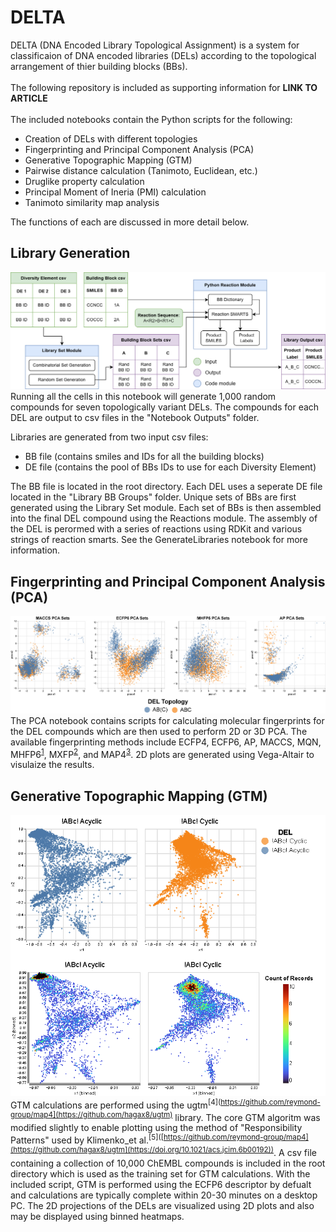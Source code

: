 # DELTA

DELTA (DNA Encoded Library Topological Assignment) is a system for classificaion of DNA encoded libraries (DELs) according to the topological arrangement of thier building blocks (BBs). <br><br>
The following repository is included as supporting information for **LINK TO ARTICLE** <br><br>
The included notebooks contain the Python scripts for the following:
  - Creation of DELs with different topologies
  - Fingerprinting and Principal Component Analysis (PCA)
  - Generative Topographic Mapping (GTM)
  - Pairwise distance calculation (Tanimoto, Euclidean, etc.)
  - Druglike property calculation
  - Principal Moment of Ineria (PMI) calculation
  - Tanimoto similarity map analysis 
  
The functions of each are discussed in more detail below.

## Library Generation
![Library generation flowchart](/assets/LibraryGeneration.png)
Running all the cells in this notebook will generate 1,000 random compounds for seven topologically variant DELs. The compounds for each DEL are output to csv files in the "Notebook Outputs" folder.

Libraries are generated from two input csv files:
  - BB file (contains smiles and IDs for all the building blocks)
  - DE file (contains the pool of BBs IDs to use for each Diversity Element)

The BB file is located in the root directory. Each DEL uses a seperate DE file located in the "Library BB Groups" folder. Unique sets of BBs are first generated using the Library Set module. Each set of BBs is then assembled into the final DEL compound using the Reactions module. The assembly of the DEL is perormed with a series of reactions using RDKit and various strings of reaction smarts. See the GenerateLibraries notebook for more information.



  

## Fingerprinting and Principal Component Analysis (PCA)
![Principle Component Analysis](/assets/PCA.png)
The PCA notebook contains scripts for calculating molecular fingerprints for the DEL compounds which are then used to perform 2D or 3D PCA. The available fingerprinting methods include ECFP4, ECFP6, AP, MACCS, MQN, MHFP6<sup>[1](https://github.com/reymond-group/mhfp)</sup>, MXFP<sup>[2](https://github.com/reymond-group/mxfp_python)</sup>, and MAP4<sup>[3](https://github.com/reymond-group/map4)</sup>. 2D plots are generated using Vega-Altair to visulaize the results.

## Generative Topographic Mapping (GTM)
![Generative Topographic Mapping](/assets/GTM.png)
GTM calculations are performed using the ugtm<sup>[4](https://github.com/reymond-group/map4](https://github.com/hagax8/ugtm)</sup> library. The core GTM algoritm was modified slightly to enable plotting using the method of "Responsibility Patterns" used by Klimenko_et al.<sup>[5]([https://github.com/reymond-group/map4](https://github.com/hagax8/ugtm](https://doi.org/10.1021/acs.jcim.6b00192))</sup>. A csv file containing a collection of 10,000 ChEMBL compounds is included in the root directory which is used as the training set for GTM calculations. With the included script, GTM is performed using the ECFP6 descriptor by defualt and calculations are typically complete within 20-30 minutes on a desktop PC. The 2D projections of the DELs are visualized using 2D plots and also may be displayed using binned heatmaps.
